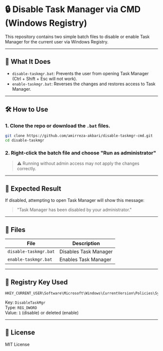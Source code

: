 # 🔒 Disable Task Manager via CMD (Windows Registry)

This repository contains two simple batch files to disable or enable Task Manager for the current user via Windows Registry.

---

## 🧩 What It Does

- `disable-taskmgr.bat`: Prevents the user from opening Task Manager (Ctrl + Shift + Esc will not work).
- `enable-taskmgr.bat`: Reverses the changes and restores access to Task Manager.

---

## 🛠 How to Use

### 1. Clone the repo or download the `.bat` files.

```bash
git clone https://github.com/amirreza-akbari/disable-taskmgr-cmd.git
cd disable-taskmgr
```

### 2. Right-click the batch file and choose **"Run as administrator"**

> ⚠️ Running without admin access may not apply the changes correctly.

---

## 🧪 Expected Result

If disabled, attempting to open Task Manager will show this message:

> "Task Manager has been disabled by your administrator."

---

## 📁 Files

| File | Description |
|------|-------------|
| `disable-taskmgr.bat` | Disables Task Manager |
| `enable-taskmgr.bat`  | Enables Task Manager  |

---

## 📌 Registry Key Used

```reg
HKEY_CURRENT_USER\Software\Microsoft\Windows\CurrentVersion\Policies\System
```

Key: `DisableTaskMgr`  
Type: `REG_DWORD`  
Value: `1` (disable) or deleted (enable)

---

## 📜 License

MIT License
